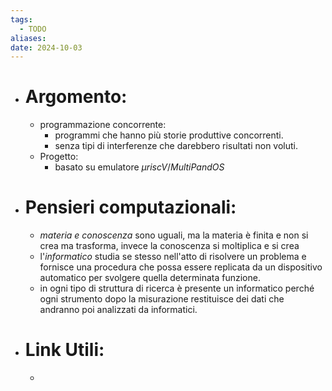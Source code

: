 ```yaml
---
tags:
  - TODO
aliases: 
date: 2024-10-03
---
```



- # Argomento:
	- programmazione concorrente:
		- programmi che hanno più storie produttive concorrenti.
		- senza tipi di interferenze che darebbero risultati non voluti.
	- Progetto:
		- basato su emulatore $\mu riscV$/_MultiPandOS_ 
- # Pensieri computazionali:
	- _materia e conoscenza_ sono uguali, ma la materia è finita e non si crea ma trasforma, invece la conoscenza si moltiplica e si crea
	- l'_informatico_ studia se stesso nell'atto di risolvere un problema e fornisce una procedura che possa essere replicata da un dispositivo automatico per svolgere quella determinata funzione.
	- in ogni tipo di struttura di ricerca è presente un informatico perché ogni strumento dopo la misurazione restituisce dei dati che andranno poi analizzati da informatici.
- # Link Utili:
	- 